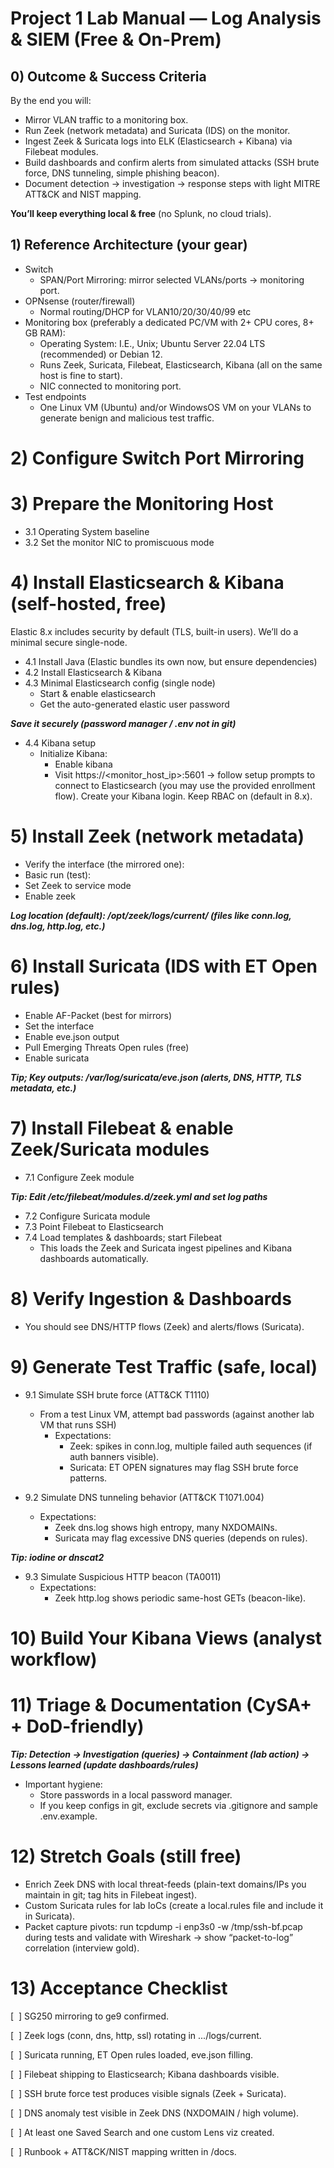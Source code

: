 # Project 1 Lab Manual — Log Analysis & SIEM (Free & On-Prem)

## 0) Outcome & Success Criteria
By the end you will:
- Mirror VLAN traffic to a monitoring box.
- Run Zeek (network metadata) and Suricata (IDS) on the monitor.
- Ingest Zeek & Suricata logs into ELK (Elasticsearch + Kibana) via Filebeat modules.
- Build dashboards and confirm alerts from simulated attacks (SSH brute force, DNS tunneling, simple phishing beacon).
- Document detection → investigation → response steps with light MITRE ATT&CK and NIST mapping.

**You’ll keep everything local & free** (no Splunk, no cloud trials).

## 1) Reference Architecture (your gear)
- Switch
  - SPAN/Port Mirroring: mirror selected VLANs/ports → monitoring port.
- OPNsense (router/firewall)
  - Normal routing/DHCP for VLAN10/20/30/40/99 etc
- Monitoring box (preferably a dedicated PC/VM with 2+ CPU cores, 8+ GB RAM):
  - Operating System: I.E., Unix; Ubuntu Server 22.04 LTS (recommended) or Debian 12.
  - Runs Zeek, Suricata, Filebeat, Elasticsearch, Kibana (all on the same host is fine to start).
  - NIC connected to monitoring port.
- Test endpoints
  - One Linux VM (Ubuntu) and/or WindowsOS VM on your VLANs to generate benign and malicious test traffic.

# 2) Configure Switch Port Mirroring

# 3) Prepare the Monitoring Host
- 3.1 Operating System baseline
- 3.2 Set the monitor NIC to promiscuous mode

# 4) Install Elasticsearch & Kibana (self-hosted, free)
Elastic 8.x includes security by default (TLS, built-in users). We’ll do a minimal secure single-node.

- 4.1 Install Java (Elastic bundles its own now, but ensure dependencies)
- 4.2 Install Elasticsearch & Kibana
- 4.3 Minimal Elasticsearch config (single node)
  - Start & enable elasticsearch
  - Get the auto-generated elastic user password
  
***Save it securely (password manager / .env not in git)***
- 4.4 Kibana setup
  - Initialize Kibana:
    - Enable kibana
    - Visit https://<monitor_host_ip>:5601 → follow setup prompts to connect to Elasticsearch (you may use the provided enrollment flow). Create your Kibana login. Keep RBAC on (default in 8.x).

# 5) Install Zeek (network metadata)
- Verify the interface (the mirrored one):
- Basic run (test):
- Set Zeek to service mode 
- Enable zeek

***Log location (default): /opt/zeek/logs/current/ (files like conn.log, dns.log, http.log, etc.)***

# 6) Install Suricata (IDS with ET Open rules)
- Enable AF-Packet (best for mirrors)
- Set the interface
- Enable eve.json output
- Pull Emerging Threats Open rules (free)
- Enable suricata

***Tip; Key outputs: /var/log/suricata/eve.json (alerts, DNS, HTTP, TLS metadata, etc.)***

# 7) Install Filebeat & enable Zeek/Suricata modules
- 7.1 Configure Zeek module

***Tip: Edit /etc/filebeat/modules.d/zeek.yml and set log paths***

- 7.2 Configure Suricata module
- 7.3 Point Filebeat to Elasticsearch
- 7.4 Load templates & dashboards; start Filebeat
  - This loads the Zeek and Suricata ingest pipelines and Kibana dashboards automatically.

# 8) Verify Ingestion & Dashboards
- You should see DNS/HTTP flows (Zeek) and alerts/flows (Suricata).

# 9) Generate Test Traffic (safe, local)
- 9.1 Simulate SSH brute force (ATT&CK T1110)
  - From a test Linux VM, attempt bad passwords (against another lab VM that runs SSH)
    - Expectations:
      - Zeek: spikes in conn.log, multiple failed auth sequences (if auth banners visible).
      - Suricata: ET OPEN signatures may flag SSH brute force patterns.

- 9.2 Simulate DNS tunneling behavior (ATT&CK T1071.004)
    - Expectations:
      - Zeek dns.log shows high entropy, many NXDOMAINs.
      - Suricata may flag excessive DNS queries (depends on rules).

***Tip: iodine or dnscat2***

- 9.3 Simulate Suspicious HTTP beacon (TA0011)
    - Expectations:
      - Zeek http.log shows periodic same-host GETs (beacon-like).

# 10) Build Your Kibana Views (analyst workflow)

# 11) Triage & Documentation (CySA+ + DoD-friendly)
***Tip: Detection → Investigation (queries) → Containment (lab action) → Lessons learned (update dashboards/rules)***
- Important hygiene:
  - Store passwords in a local password manager.
  - If you keep configs in git, exclude secrets via .gitignore and sample .env.example.

# 12) Stretch Goals (still free)
- Enrich Zeek DNS with local threat-feeds (plain-text domains/IPs you maintain in git; tag hits in Filebeat ingest).
- Custom Suricata rules for lab IoCs (create a local.rules file and include it in Suricata).
- Packet capture pivots: run tcpdump -i enp3s0 -w /tmp/ssh-bf.pcap during tests and validate with Wireshark → show “packet-to-log” correlation (interview gold).

# 13) Acceptance Checklist

 [&nbsp;&nbsp;] SG250 mirroring to ge9 confirmed.

 [&nbsp;&nbsp;] Zeek logs (conn, dns, http, ssl) rotating in .../logs/current.

 [&nbsp;&nbsp;] Suricata running, ET Open rules loaded, eve.json filling.

 [&nbsp;&nbsp;] Filebeat shipping to Elasticsearch; Kibana dashboards visible.

 [&nbsp;&nbsp;] SSH brute force test produces visible signals (Zeek + Suricata).

 [&nbsp;&nbsp;] DNS anomaly test visible in Zeek DNS (NXDOMAIN / high volume).

 [&nbsp;&nbsp;] At least one Saved Search and one custom Lens viz created.

 [&nbsp;&nbsp;] Runbook + ATT&CK/NIST mapping written in /docs.
